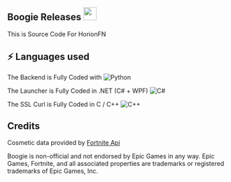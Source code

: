 ## Boogie Releases <img src="https://raw.githubusercontent.com/ilovekids2/ilovekids2/master/wave.gif" width="30px">
This is Source Code For HorionFN

## ⚡ Languages used
The Backend is Fully Coded with
![Python](https://img.shields.io/badge/-Python-black?style=flat-square&logo=Python)

The Launcher is Fully Coded in .NET (C# + WPF)
![C#](https://img.shields.io/badge/C%23-.NET-blue)

The SSL Curl is Fully Coded in C / C++
![C++](https://img.shields.io/badge/C-C%2B%2B-blue)


## Credits                                                                                                                          
Cosmetic data provided by [Fortnite Api](https://fortnite-api.com/)




Boogie is non-official and not endorsed by Epic Games in any way.
Epic Games, Fortnite, and all associated properties are trademarks or registered trademarks of Epic Games, Inc.

